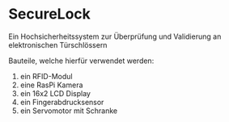 # SecureLock
Ein Hochsicherheitssystem zur Überprüfung und Validierung an elektronischen Türschlössern

Bauteile, welche hierfür verwendet werden:
  1. ein RFID-Modul
  2. eine RasPi Kamera
  3. ein 16x2 LCD Display
  4. ein Fingerabdrucksensor
  5. ein Servomotor mit Schranke
